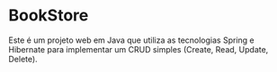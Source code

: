 # BookStore
Este é um projeto web em Java que utiliza as tecnologias Spring e Hibernate para implementar um CRUD simples (Create, Read, Update, Delete).

